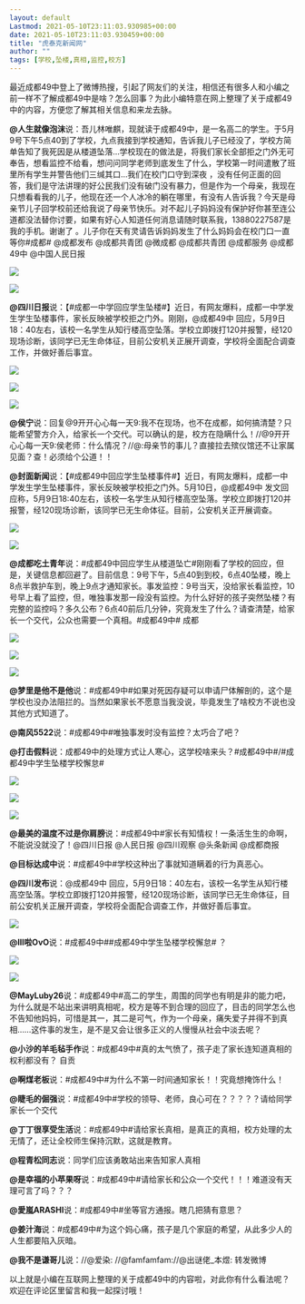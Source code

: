 ```yaml
---
layout: default
Lastmod: 2021-05-10T23:11:03.930985+00:00
date: 2021-05-10T23:11:03.930459+00:00
title: "虎泰克新闻网"
author: ""
tags: [学校,坠楼,真相,监控,校方]
---
```


最近成都49中登上了微博热搜，引起了网友们的关注，相信还有很多人和小编之前一样不了解成都49中是啥？怎么回事？为此小编特意在网上整理了关于成都49中的内容，方便您了解其相关信息和来龙去脉。

**@人生就像泡沫**说：吾儿林唯麒，现就读于成都49中，是一名高二的学生。于5月9号下午5点40到了学校，九点我接到学校通知，告诉我儿子已经没了，学校方简单告知了我死因是从楼道坠落...学校现在的做法是，将我们家长全部拒之门外无可奉告，想看监控不给看，想问问同学老师到底发生了什么，学校第一时间遣散了班里所有学生并警告他们三缄其口…我们在校门口守到深夜 ，没有任何正面的回答，我们是守法讲理的好公民我们没有破门没有暴力，但是作为一个母亲，我现在只想看看我的儿子，他现在还一个人冰冷的躺在哪里，有没有人告诉我？今天是母亲节儿子回学校前还给我说了母亲节快乐。对不起儿子妈妈没有保护好你甚至连公道都没法替你讨要，如果有好心人知道任何消息请随时联系我，13880227587是我的手机。谢谢了 。儿子你在天有灵请告诉妈妈发生了什么妈妈会在校门口一直等你#成都# @成都发布 @成都共青团 @微成都 @成都共青团 @成都服务 @成都49中 @中国人民日报

![](https://images.weserv.nl/?url=https%3A//pic.whutech.com/bmiddle/006DZWJhgy1gqcxmxxbh5j30pz1hcjw0.jpg)

![](https://images.weserv.nl/?url=https%3A//pic.whutech.com/bmiddle/006DZWJhgy1gqcxq85k3vj30pg1hcjw3.jpg)

**@四川日报**说：【#成都一中学回应学生坠楼#】近日，有网友爆料，成都一中学发生学生坠楼事件，家长反映被学校拒之门外。刚刚，@成都49中 回应，5月9日18：40左右，该校一名学生从知行楼高空坠落。学校立即拨打120并报警，经120现场诊断，该同学已无生命体征，目前公安机关正展开调查，学校将全面配合调查工作，并做好善后事宜。

![](https://images.weserv.nl/?url=https%3A//pic.whutech.com/bmiddle/003skQFsgy1gqdbwsxknvj60g70m1wlq02.jpg)

![](https://images.weserv.nl/?url=https%3A//pic.whutech.com/bmiddle/003skQFsgy1gqdbz5t4o0j60ex0g7n2k02.jpg)

![](https://images.weserv.nl/?url=https%3A//pic.whutech.com/bmiddle/003skQFsgy1gqdc6zawx1j60er0liwkj02.jpg)

**@侯宁**说：回复@9开开心心每一天9:我不在现场，也不在成都，如何搞清楚？只能希望警方介入，给家长一个交代。可以确认的是，校方在隐瞒什么！//@9开开心心每一天9:侯老师：什么情况？//@:母亲节的事儿？直接拉去殡仪馆还不让家属见面？查！必须给个公道！！

**@封面新闻**说：【#成都49中回应学生坠楼事件#】近日，有网友爆料，成都一中学发生学生坠楼事件，家长反映被学校拒之门外。5月10日，@成都49中 发文回应称，5月9日18:40左右，该校一名学生从知行楼高空坠落。学校立即拨打120并报警，经120现场诊断，该同学已无生命体征。目前，公安机关正开展调查。 ​

![](https://images.weserv.nl/?url=https%3A//pic.whutech.com/bmiddle/001DitQpgy1gqddan5c0zj60ki0bttak02.jpg)

![](https://images.weserv.nl/?url=https%3A//pic.whutech.com/bmiddle/001DitQpgy1gqdd9hpkoxj60g70m175v02.jpg)

**@成都吃土青年**说：#成都49中回应学生从楼道坠亡#刚刚看了学校的回应，但是，关键信息都回避了。目前信息：9号下午，5点40到到校，6点40坠楼，晚上8点半救护车到，晚上9点才通知家长。事发监控：9号当天，没给家长看监控，10号早上看了监控，但，唯独事发那一段没有监控。为什么好好的孩子突然坠楼？有完整的监控吗？多久公布？6点40前后几分钟，究竟发生了什么？请查清楚，给家长一个交代，公众也需要一个真相。#成都49中# 成都

![](https://images.weserv.nl/?url=https%3A//pic.whutech.com/bmiddle/86981e07gy1gqdd0ik05rj20xc1nsqr7.jpg)

![](https://images.weserv.nl/?url=https%3A//pic.whutech.com/bmiddle/86981e07gy1gqdd2xko99j20xc21chdt.jpg)

![](https://images.weserv.nl/?url=https%3A//pic.whutech.com/bmiddle/86981e07gy1gqdd0hf5jsj20xc21c1kx.jpg)

**@梦里是他不是他**说：#成都49中#如果对死因存疑可以申请尸体解剖的，这个是学校也没办法阻拦的。当然如果家长不愿意当我没说，毕竟发生了啥校方不说也没其他方式知道了。 ​

**@南风5522**说：#成都49中#唯独事发时没有监控？太巧合了吧？ ​

**@打击假料**说：成都49中的处理方式让人寒心，这学校啥来头？#成都49中#/#成都49中学生坠楼学校懈怠# ​

![](https://images.weserv.nl/?url=https%3A//pic.whutech.com/bmiddle/0072jThsly1gqdcyxh0dlj30u02kc7gq.jpg)

![](https://images.weserv.nl/?url=https%3A//pic.whutech.com/bmiddle/0072jThsly1gqdcyyeix8j30u02znatp.jpg)

![](https://images.weserv.nl/?url=https%3A//pic.whutech.com/bmiddle/0072jThsly1gqdcyzmjq3j30u05d77qg.jpg)

**@最美的温度不过是你肩膀**说：#成都49中#家长有知情权！一条活生生的命啊，不能说没就没了！@四川日报 @人民日报 @四川观察 @头条新闻 @成都商报 ​

**@目标达成中**说：#成都49中#学校这种出了事就知道瞒着的行为真恶心。 ​

**@四川发布**说：@成都49中 回应，5月9日18：40左右，该校一名学生从知行楼高空坠落。学校立即拨打120并报警，经120现场诊断，该同学已无生命体征，目前公安机关正展开调查，学校将全面配合调查工作，并做好善后事宜。

![](https://images.weserv.nl/?url=https%3A//pic.whutech.com/bmiddle/8f37d8efgy1gqdbd3wg65j20g70m1q4s.jpg)

**@lll啦OvO**说：#成都49中##成都49中学生坠楼学校懈怠# ？ ​

![](https://images.weserv.nl/?url=https%3A//pic.whutech.com/bmiddle/007yALmngy1gqdd1mll68j30ph12mmz6.jpg)

![](https://images.weserv.nl/?url=https%3A//pic.whutech.com/bmiddle/007yALmngy1gqdd1n21cjj30pc07twfc.jpg)

**@MayLuby26**说：#成都49中#高二的学生，周围的同学也有明是非的能力吧，为什么就是不站出来讲明真相呢，校方是等不到合理的回应了，目击的同学怎么也不告知他妈妈，可惜是其一，其二是可气，作为一个母亲，痛失爱子并得不到真相……这件事的发生，是不是又会让很多正义的人慢慢从社会中淡去呢？ ​

**@小沙的羊毛毡手作**说：#成都49中#真的太气愤了，孩子走了家长连知道真相的权利都没有？ 自贡 ​

**@啊煤老板**说：#成都49中#为什么不第一时间通知家长！！究竟想掩饰什么！ ​

**@睫毛的倔强**说：#成都49中#学校的领导、老师，良心可在？？？？？请给同学家长一个交代 ​

**@丁丁很享受生活**说：#成都49中#请给家长真相，是真正的真相，校方处理的太无情了，还让全校师生保持沉默，这就是教育。 ​

**@程青松同志**说：同学们应该勇敢站出来告知家人真相

**@是幸福的小苹果呀**说：#成都49中#请给家长和公众一个交代！！！难道没有天理可言了吗？？？ ​

**@愛嵐ARASHI**说：#成都49中#坐等官方通报。瞎几把猜有意思？ ​

**@姜汁海**说：#成都49中#为这个妈心痛，孩子是几个家庭的希望，从此多少人的人生都要陷入灰暗。 ​

**@我不是谦哥儿**说：//@爱染: //@famfamfam://@出谜佬\_本煜: 转发微博

  

以上就是小编在互联网上整理的关于成都49中的内容啦，对此你有什么看法呢？欢迎在评论区里留言和我一起探讨哦！

